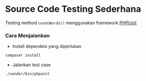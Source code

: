 # Source Code Testing Sederhana
Testing method ```countWords()``` menggunakan framework [PHPUnit](https://https://phpunit.de/)

### Cara Menjalankan
- Install dependesi yang diperlukan
```bash
composer install
```
- Jalankan test case
```bash
./vendor/bin/phpunit
```
